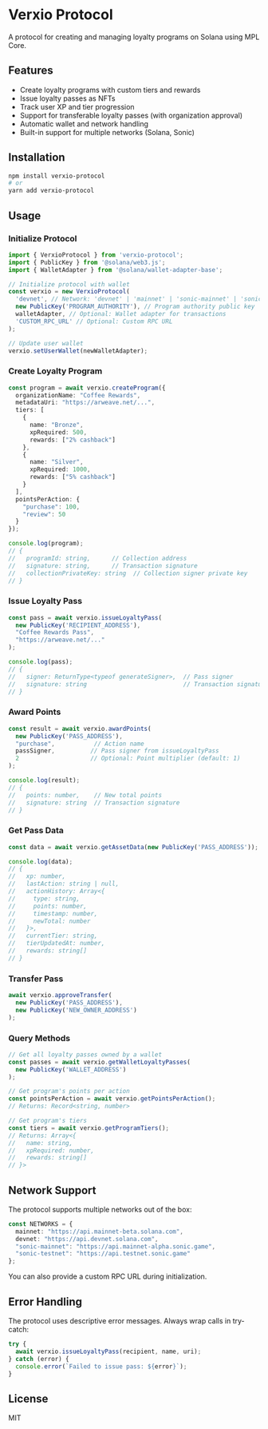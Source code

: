 # Verxio Protocol

A protocol for creating and managing loyalty programs on Solana using MPL Core.

## Features

- Create loyalty programs with custom tiers and rewards
- Issue loyalty passes as NFTs
- Track user XP and tier progression
- Support for transferable loyalty passes (with organization approval)
- Automatic wallet and network handling
- Built-in support for multiple networks (Solana, Sonic)

## Installation

```bash
npm install verxio-protocol
# or
yarn add verxio-protocol
```

## Usage

### Initialize Protocol

```typescript
import { VerxioProtocol } from 'verxio-protocol';
import { PublicKey } from '@solana/web3.js';
import { WalletAdapter } from '@solana/wallet-adapter-base';

// Initialize protocol with wallet
const verxio = new VerxioProtocol(
  'devnet', // Network: 'devnet' | 'mainnet' | 'sonic-mainnet' | 'sonic-testnet'
  new PublicKey('PROGRAM_AUTHORITY'), // Program authority public key
  walletAdapter, // Optional: Wallet adapter for transactions
  'CUSTOM_RPC_URL' // Optional: Custom RPC URL
);

// Update user wallet
verxio.setUserWallet(newWalletAdapter);
```

### Create Loyalty Program

```typescript
const program = await verxio.createProgram({
  organizationName: "Coffee Rewards",
  metadataUri: "https://arweave.net/...",
  tiers: [
    {
      name: "Bronze",
      xpRequired: 500,
      rewards: ["2% cashback"]
    },
    {
      name: "Silver",
      xpRequired: 1000,
      rewards: ["5% cashback"]
    }
  ],
  pointsPerAction: {
    "purchase": 100,
    "review": 50
  }
});

console.log(program);
// {
//   programId: string,      // Collection address
//   signature: string,      // Transaction signature
//   collectionPrivateKey: string  // Collection signer private key
// }
```

### Issue Loyalty Pass

```typescript
const pass = await verxio.issueLoyaltyPass(
  new PublicKey('RECIPIENT_ADDRESS'),
  "Coffee Rewards Pass",
  "https://arweave.net/..."
);

console.log(pass);
// {
//   signer: ReturnType<typeof generateSigner>,  // Pass signer
//   signature: string                           // Transaction signature
// }
```

### Award Points

```typescript
const result = await verxio.awardPoints(
  new PublicKey('PASS_ADDRESS'),
  "purchase",           // Action name
  passSigner,          // Pass signer from issueLoyaltyPass
  2                    // Optional: Point multiplier (default: 1)
);

console.log(result);
// {
//   points: number,    // New total points
//   signature: string  // Transaction signature
// }
```

### Get Pass Data

```typescript
const data = await verxio.getAssetData(new PublicKey('PASS_ADDRESS'));

console.log(data);
// {
//   xp: number,
//   lastAction: string | null,
//   actionHistory: Array<{
//     type: string,
//     points: number,
//     timestamp: number,
//     newTotal: number
//   }>,
//   currentTier: string,
//   tierUpdatedAt: number,
//   rewards: string[]
// }
```

### Transfer Pass

```typescript
await verxio.approveTransfer(
  new PublicKey('PASS_ADDRESS'),
  new PublicKey('NEW_OWNER_ADDRESS')
);
```

### Query Methods

```typescript
// Get all loyalty passes owned by a wallet
const passes = await verxio.getWalletLoyaltyPasses(
  new PublicKey('WALLET_ADDRESS')
);

// Get program's points per action
const pointsPerAction = await verxio.getPointsPerAction();
// Returns: Record<string, number>

// Get program's tiers
const tiers = await verxio.getProgramTiers();
// Returns: Array<{
//   name: string,
//   xpRequired: number,
//   rewards: string[]
// }>
```

## Network Support

The protocol supports multiple networks out of the box:

```typescript
const NETWORKS = {
  mainnet: "https://api.mainnet-beta.solana.com",
  devnet: "https://api.devnet.solana.com",
  "sonic-mainnet": "https://api.mainnet-alpha.sonic.game",
  "sonic-testnet": "https://api.testnet.sonic.game"
};
```

You can also provide a custom RPC URL during initialization.

## Error Handling

The protocol uses descriptive error messages. Always wrap calls in try-catch:

```typescript
try {
  await verxio.issueLoyaltyPass(recipient, name, uri);
} catch (error) {
  console.error(`Failed to issue pass: ${error}`);
}
```

## License

MIT
